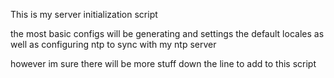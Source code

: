 This is my server initialization script

the most basic configs will be generating and settings the default locales as well as configuring ntp to sync with my ntp server

however im sure there will be more stuff down the line to add to this script
